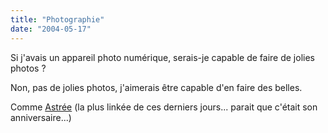 ```yaml
---
title: "Photographie"
date: "2004-05-17"
---
```


Si j'avais un appareil photo numérique, serais-je capable de faire de jolies photos ?

Non, pas de jolies photos, j'aimerais être capable d'en faire des belles.

Comme [Astrée](http://perso.wanadoo.fr/astreegraphies/photographies.htm) (la plus linkée de ces derniers jours... parait que c'était son anniversaire...)
